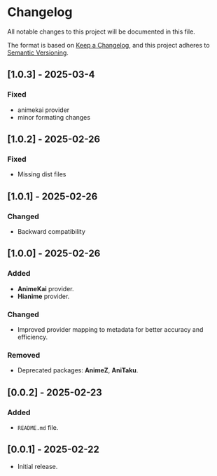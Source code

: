 # Changelog

All notable changes to this project will be documented in this file.

The format is based on [Keep a Changelog](https://keepachangelog.com/en/1.0.0/),
and this project adheres to [Semantic Versioning](https://semver.org/spec/v2.0.0.html).

## [1.0.3] - 2025-03-4
### Fixed 
- animekai provider
- minor formating changes 

## [1.0.2] - 2025-02-26
### Fixed
- Missing dist files

## [1.0.1] - 2025-02-26
### Changed
- Backward compatibility

## [1.0.0] - 2025-02-26
### Added
- **AnimeKai** provider.
- **Hianime** provider.

### Changed
- Improved provider mapping to metadata for better accuracy and efficiency.

### Removed
- Deprecated packages: **AnimeZ**, **AniTaku**.

## [0.0.2] - 2025-02-23
### Added
- `README.md` file.

## [0.0.1] - 2025-02-22
- Initial release.
